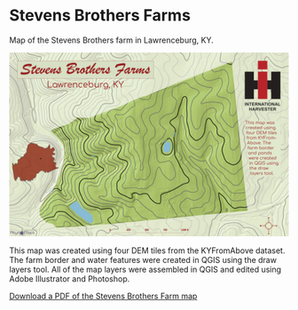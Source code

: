 # Stevens Brothers Farms
Map of the Stevens Brothers farm in Lawrenceburg, KY. 

![Topographic map of the Stevens Brothers Farm in Lawrenceburg, KY](FINAL.jpg)

This map was created using four DEM tiles from the KYFromAbove dataset. The farm border and water features were created in QGIS using the draw layers tool. All of the map layers were assembled in QGIS and edited using Adobe Illustrator and Photoshop.

[Download a PDF of the Stevens Brothers Farm map](stevensfarm.pdf)